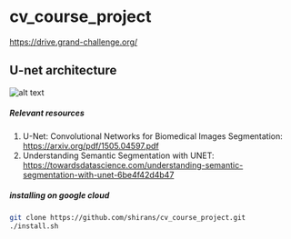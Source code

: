 # cv_course_project

https://drive.grand-challenge.org/

## U-net architecture
![alt text](https://cdn-images-1.medium.com/max/1800/1*yzbjioOqZDYbO6yHMVpXVQ.jpeg)

##### Relevant resources
1. U-Net: Convolutional Networks for Biomedical Images Segmentation:  https://arxiv.org/pdf/1505.04597.pdf
2. Understanding Semantic Segmentation with UNET: https://towardsdatascience.com/understanding-semantic-segmentation-with-unet-6be4f42d4b47


##### installing on google cloud
```bash
git clone https://github.com/shirans/cv_course_project.git
./install.sh
```

